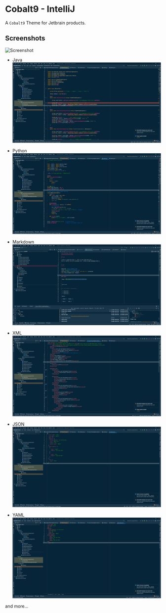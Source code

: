 # Cobalt9 - IntelliJ


A `Cobalt9` Theme for Jetbrain products.


## Screenshots

![Screenshot](https://plugins.jetbrains.com/files/14645/93-page/image46.png)

* Java
![Java](https://raw.githubusercontent.com/pydemia/cobalt9-jetbrains/master/images/intellij_sample_java.png)

* Python
![Python](https://raw.githubusercontent.com/pydemia/cobalt9-jetbrains/master/images/intellij_sample_python.png)

* Markdown
![Markdown](https://raw.githubusercontent.com/pydemia/cobalt9-jetbrains/master/images/intellij_sample_markdown.png)

* XML
![XML](https://raw.githubusercontent.com/pydemia/cobalt9-jetbrains/master/images/intellij_sample_xml.png)

* JSON
![JSON](https://raw.githubusercontent.com/pydemia/cobalt9-jetbrains/master/images/intellij_sample_json.png)

* YAML
![YAML](https://raw.githubusercontent.com/pydemia/cobalt9-jetbrains/master/images/intellij_sample_yaml.png)

and more...